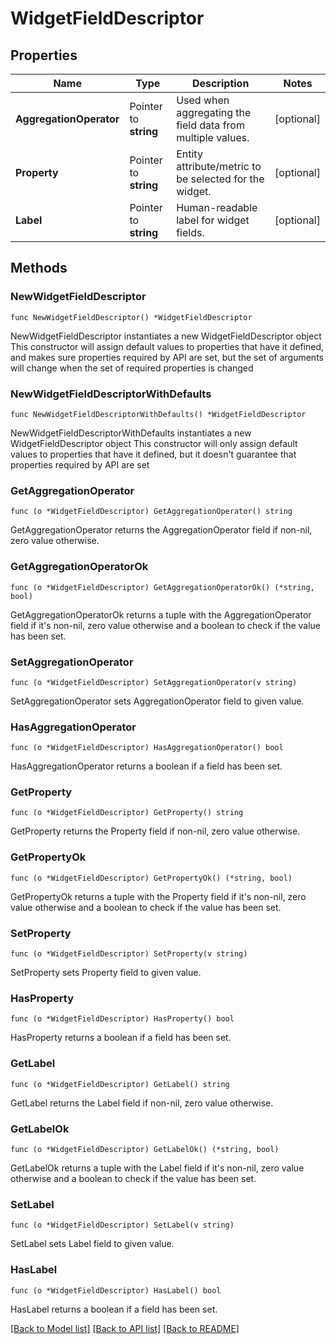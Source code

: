 # WidgetFieldDescriptor

## Properties

Name | Type | Description | Notes
------------ | ------------- | ------------- | -------------
**AggregationOperator** | Pointer to **string** | Used when aggregating the field data from multiple values. | [optional] 
**Property** | Pointer to **string** | Entity attribute/metric to be selected for the widget. | [optional] 
**Label** | Pointer to **string** | Human-readable label for widget fields. | [optional] 

## Methods

### NewWidgetFieldDescriptor

`func NewWidgetFieldDescriptor() *WidgetFieldDescriptor`

NewWidgetFieldDescriptor instantiates a new WidgetFieldDescriptor object
This constructor will assign default values to properties that have it defined,
and makes sure properties required by API are set, but the set of arguments
will change when the set of required properties is changed

### NewWidgetFieldDescriptorWithDefaults

`func NewWidgetFieldDescriptorWithDefaults() *WidgetFieldDescriptor`

NewWidgetFieldDescriptorWithDefaults instantiates a new WidgetFieldDescriptor object
This constructor will only assign default values to properties that have it defined,
but it doesn't guarantee that properties required by API are set

### GetAggregationOperator

`func (o *WidgetFieldDescriptor) GetAggregationOperator() string`

GetAggregationOperator returns the AggregationOperator field if non-nil, zero value otherwise.

### GetAggregationOperatorOk

`func (o *WidgetFieldDescriptor) GetAggregationOperatorOk() (*string, bool)`

GetAggregationOperatorOk returns a tuple with the AggregationOperator field if it's non-nil, zero value otherwise
and a boolean to check if the value has been set.

### SetAggregationOperator

`func (o *WidgetFieldDescriptor) SetAggregationOperator(v string)`

SetAggregationOperator sets AggregationOperator field to given value.

### HasAggregationOperator

`func (o *WidgetFieldDescriptor) HasAggregationOperator() bool`

HasAggregationOperator returns a boolean if a field has been set.

### GetProperty

`func (o *WidgetFieldDescriptor) GetProperty() string`

GetProperty returns the Property field if non-nil, zero value otherwise.

### GetPropertyOk

`func (o *WidgetFieldDescriptor) GetPropertyOk() (*string, bool)`

GetPropertyOk returns a tuple with the Property field if it's non-nil, zero value otherwise
and a boolean to check if the value has been set.

### SetProperty

`func (o *WidgetFieldDescriptor) SetProperty(v string)`

SetProperty sets Property field to given value.

### HasProperty

`func (o *WidgetFieldDescriptor) HasProperty() bool`

HasProperty returns a boolean if a field has been set.

### GetLabel

`func (o *WidgetFieldDescriptor) GetLabel() string`

GetLabel returns the Label field if non-nil, zero value otherwise.

### GetLabelOk

`func (o *WidgetFieldDescriptor) GetLabelOk() (*string, bool)`

GetLabelOk returns a tuple with the Label field if it's non-nil, zero value otherwise
and a boolean to check if the value has been set.

### SetLabel

`func (o *WidgetFieldDescriptor) SetLabel(v string)`

SetLabel sets Label field to given value.

### HasLabel

`func (o *WidgetFieldDescriptor) HasLabel() bool`

HasLabel returns a boolean if a field has been set.


[[Back to Model list]](../README.md#documentation-for-models) [[Back to API list]](../README.md#documentation-for-api-endpoints) [[Back to README]](../README.md)


